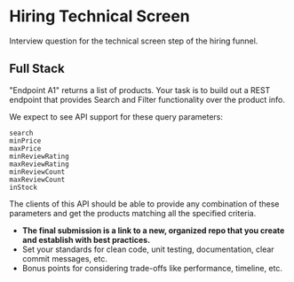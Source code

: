 # Hiring Technical Screen
Interview question for the technical screen step of the hiring funnel.

## Full Stack
"Endpoint A1" returns a list of products. Your task is to build out a REST endpoint that provides Search and Filter functionality over the product info. 

We expect to see API support for these query parameters:

```
search
minPrice
maxPrice
minReviewRating
maxReviewRating
minReviewCount
maxReviewCount
inStock
```

The clients of this API should be able to provide any combination of these parameters and get the products matching all the specified criteria.

* __The final submission is a link to a new, organized repo that you create and establish with best practices.__
* Set your standards for clean code, unit testing, documentation, clear commit messages, etc. 
* Bonus points for considering trade-offs like performance, timeline, etc.
